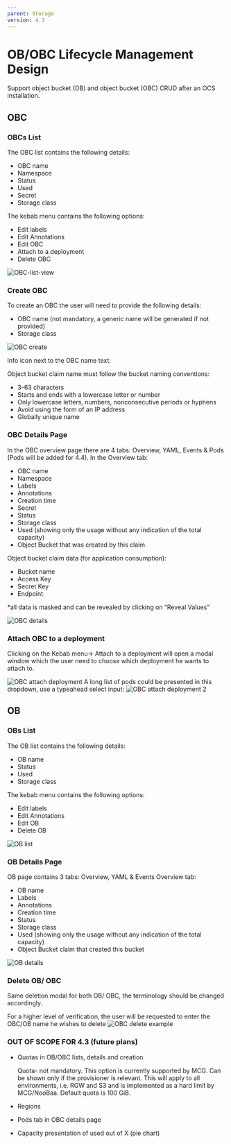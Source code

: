 ```yaml
---
parent: Storage
version: 4.3
---
```


# OB/OBC Lifecycle Management Design
Support object bucket (OB) and object bucket (OBC) CRUD after an OCS installation.

## OBC

### OBCs List
The OBC list contains the following details: 
* OBC name
* Namespace
* Status
* Used
* Secret
* Storage class

The kebab menu contains the following options:
* Edit labels
* Edit Annotations
* Edit OBC
* Attach to a deployment
* Delete OBC


![OBC-list-view](img/OBC-list.png)

### Create OBC
To create an OBC the user will need to provide the following details:
* OBC name (not mandatory, a generic name will be generated if not provided)
* Storage class 


![OBC create](img/OBC-create.png)

Info icon next to the OBC name text:

Object bucket claim name must follow the bucket naming conventions:
* 3-63 characters
* Starts and ends with a lowercase letter or number
* Only lowercase letters, numbers, nonconsecutive periods or hyphens
* Avoid using the form of an IP address
* Globally unique name

### OBC Details Page

In the OBC overview page there are 4 tabs: Overview, YAML, Events & Pods (Pods will be added for 4.4).
In the Overview tab:
* OBC name
* Namespace
* Labels
* Annotations
* Creation time
* Secret
* Status
* Storage class
* Used (showing only the usage without any indication of the total capacity)
* Object Bucket that was created by this claim

Object bucket claim data (for application consumption):
* Bucket name 
* Access Key
* Secret Key
* Endpoint

*all data is masked and can be revealed by clicking on “Reveal Values”

![OBC details](img/OBC-overview.png)

### Attach OBC to a deployment

Clicking on the Kebab menu-> Attach to a deployment will open a modal window which the user need to choose which deployment he wants to attach to.


![OBC attach deployment](img/OBC-attach-pod.png)
A long list of pods could be presented in this dropdown, use a typeahead select input:
![OBC attach deployment 2](img/OBC-attach-pod-01.png)

## OB
### OBs List
The OB list contains the following details: 
* OB name
* Status
* Used
* Storage class

The kebab menu contains the following options:
* Edit labels
* Edit Annotations
* Edit OB
* Delete OB

![OB list](img/OB-list.png)

### OB Details Page
OB page contains 3 tabs: Overview, YAML & Events
Overview tab:
* OB name
* Labels
* Annotations
* Creation time
* Status
* Storage class
* Used (showing only the usage without any indication of the total capacity)
* Object Bucket claim that created this bucket

![OB details](img/OB-overview.png)

### Delete OB/ OBC

Same deletion modal for both OB/ OBC, the terminology should be changed accordingly.  

For a higher level of verification, the user will be requested to enter the OBC/OB name he wishes to delete
![OBC delete example](img/OBC-delete-obc.png)

### OUT OF SCOPE FOR 4.3 (future plans)
* Quotas in OB/OBC lists, details and creation.
    
    Quota- not mandatory. This option is currently supported by MCG. Can be shown only if the provisioner is relevant. 
    This will apply to all environments, i.e. RGW and S3 and is implemented as a hard limit by MCG/NooBaa.
    Default quota is 100 GiB.
* Regions
* Pods tab in OBC details page
* Capacity presentation of used out of X (pie chart)
